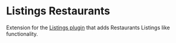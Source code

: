 # Listings Restaurants

Extension for the [Listings plugin](https://github.com/TheLookandFeel/listings) that adds Restaurants Listings like functionality.
